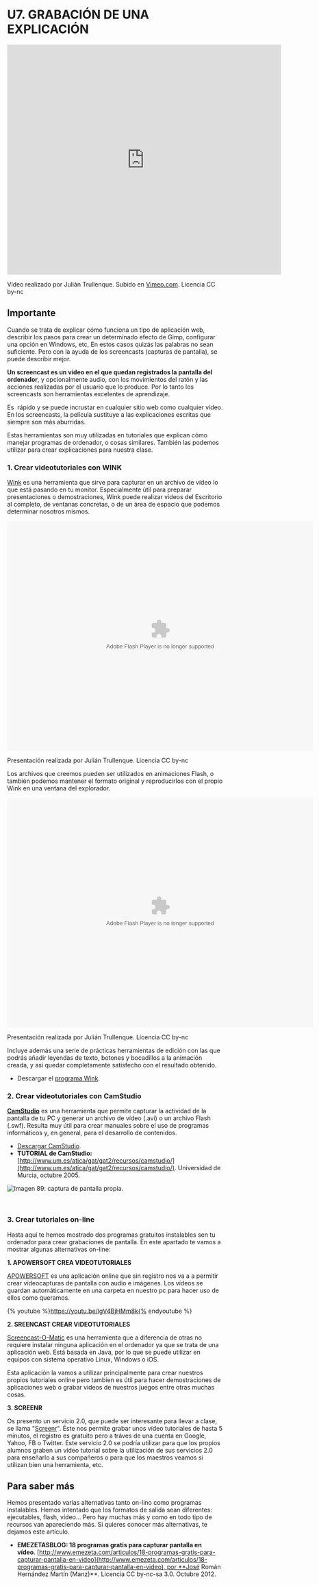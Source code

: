 # U7. GRABACIÓN DE UNA EXPLICACIÓN

<iframe src="https://player.vimeo.com/video/78410403" width="640" height="537" frameborder="0" allowfullscreen></iframe>

Vídeo realizado por Julián Trullenque. Subido en [Vimeo.com](http://vimeo.com/78410403). Licencia CC by-nc

## Importante

Cuando se trata de explicar cómo funciona un tipo de aplicación web, describir los pasos para crear un determinado efecto de Gimp, configurar una opción en Windows, etc, En estos casos quizás las palabras no sean suficiente. Pero con la ayuda de los screencasts (capturas de pantalla), se puede describir mejor.

**Un screencast es un vídeo en el que quedan registrados la pantalla del ordenador**, y opcionalmente audio, con los movimientos del ratón y las acciones realizadas por el usuario que lo produce. Por lo tanto los screencasts son herramientas excelentes de aprendizaje.

Es  rápido y se puede incrustar en cualquier sitio web como cualquier vídeo. En los screencasts, la película sustituye a las explicaciones escritas que siempre son más aburridas.

Estas herramientas son muy utilizadas en tutoriales que explican cómo manejar programas de ordenador, o cosas similares. También las podemos utilizar para crear explicaciones para nuestra clase.

### 1\. Crear videotutoriales con WINK

[Wink](http://www.debugmode.com/wink/) es una herramienta que sirve para capturar en un archivo de vídeo lo que está pasando en tu monitor. Especialmente útil para preparar presentaciones o demostraciones, Wink puede realizar videos del Escritorio al completo, de ventanas concretas, o de un área de espacio que podemos determinar nosotros mismos.

<object type="application/x-shockwave-flash" data="http://aularagon.catedu.es/materialesaularagon2013/imagen/tut1.swf" width="715" height="536"><param name="src" value="http://aularagon.catedu.es/materialesaularagon2013/imagen/tut1.swf"></object>

Presentación realizada por Julián Trullenque. Licencia CC by-nc

Los archivos que creemos pueden ser utilizados en animaciones Flash, o también podemos mantener el formato original y reproducirlos con el propio Wink en una ventana del explorador.

<object type="application/x-shockwave-flash" data="http://aularagon.catedu.es/materialesaularagon2013/imagen/tut2.swf" width="715" height="536"><param name="src" value="http://aularagon.catedu.es/materialesaularagon2013/imagen/tut2.swf"></object>

Presentación realizada por Julián Trullenque. Licencia CC by-nc

Incluye además una serie de prácticas herramientas de edición con las que podrás añadir leyendas de texto, botones y bocadillos a la animación creada, y así quedar completamente satisfecho con el resultado obtenido.

*   Descargar el [programa Wink](http://www.debugmode.com/wink/download.htm).

### 2\. Crear videotutoriales con CamStudio

[**CamStudio**](http://camstudio.org/) es una herramienta que permite capturar la actividad de la pantalla de tu PC y generar un archivo de vídeo (.avi) o un archivo Flash (.swf). Resulta muy útil para crear manuales sobre el uso de programas informáticos y, en general, para el desarrollo de contenidos.

*   [Descargar CamStudio](http://www.um.es/gat/servicios/CamStudio.zip).
*   **TUTORIAL de CamStudio:**[http://www.um.es/atica/gat/gat2/recursos/camstudio/](http://www.um.es/atica/gat/gat2/recursos/camstudio/). Universidad de Murcia, octubre 2005.


![Imagen 89: captura de pantalla propia.](img/camstudio.jpg)


 

### 3\. Crear tutoriales on-line

Hasta aquí te hemos mostrado dos programas gratuitos instalables sen tu ordenador para crear grabaciones de pantalla. En este apartado te vamos a mostrar algunas alternativas on-line:

**1\. APOWERSOFT CREA VIDEOTUTORIALES**

[APOWERSOFT](http://www.apowersoft.com/free-online-screen-recorder) es una aplicación online que sin registro nos va a a permitir crear videocapturas de pantalla con audio e imágenes. Los vídeos se guardan automáticamente en una carpeta en nuestro pc para hacer uso de ellos como queramos.

{% youtube %}https://youtu.be/lgV4BjHMm8k{% endyoutube %}

**2\. SREENCAST CREAR VIDEOTUTORIALES**

[Screencast-O-Matic](http://www.screencast-o-matic.com/) es una herramienta que a diferencia de otras no requiere instalar ninguna aplicación en el ordenador ya que se trata de una aplicación web. Está basada en Java, por lo que se puede utilizar en equipos con sistema operativo Linux, Windows o iOS.

Esta aplicación la vamos a utilizar principalmente para crear nuestros propios tutoriales online pero tambíen es útil para hacer demostraciones de aplicaciones web o grabar vídeos de nuestros juegos entre otras muchas cosas.

**3\. SCREENR**

Os presento un servicio 2.0, que puede ser interesante para llevar a clase, se llama "[Screenr](http://www.screenr.com/)". Éste nos permite grabar unos vídeo tutoriales de hasta 5 minutos, el registro es gratuito pero a tráves de una cuenta en Google, Yahoo, FB o Twitter. Este servicio 2.0 se podría utilizar para que los propios alumnos graben un vídeo tutorial sobre la utilización de sus servicios 2.0 para enseñarlo a sus compañeros o para que los maestros veamos si utilizan bien una herramienta, etc.

## Para saber más

Hemos presentado varias alternativas tanto on-lino como programas instalables. Hemos intentado que los formatos de salida sean diferentes: ejecutables, flash, vídeo... Pero hay muchas más y como en todo tipo de recursos van apareciendo más. Si quieres conocer más alternativas, te dejamos este artículo.

*   **EMEZETASBLOG: 18 programas gratis para capturar pantalla en vídeo**. [http://www.emezeta.com/articulos/18-programas-gratis-para-capturar-pantalla-en-video](http://www.emezeta.com/articulos/18-programas-gratis-para-capturar-pantalla-en-video), por **José Román Hernández Martín (Manz)**. Licencia CC by-nc-sa 3.0. Octubre 2012.

